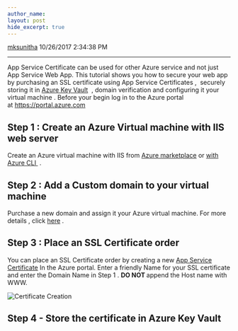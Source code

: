 ```yaml
---
author_name: 
layout: post
hide_excerpt: true
---
```

<html><head>
<meta charset="utf-8"/>
</head>
<body>
<div id="page">

<a class="url fn n profile-usercard-hover" href="https://social.msdn.microsoft.com/profile/mksunitha" target="_blank">mksunitha</a>
<time>    10/26/2017 2:34:38 PM</time>
<hr/>
<div id="content"><p class="lf-text-block lf-block">App Service Certificate can be used for other Azure service and not just App Service Web App. This tutorial shows you how to secure your web app by purchasing an SSL certificate using App Service Certificates ,  securely storing it in<span> </span><a href="https://docs.microsoft.com/en-us/azure/key-vault/key-vault-whatis">Azure Key Vault</a>  , domain verification and configuring it your virtual machine . Before your begin log in to the Azure portal at<span> </span><a href="http://portal.azure.com/">https://portal.azure.com</a><span class="lf-thread-btn"></span></p>
<h2>Step 1 : Create an Azure Virtual machine with IIS web server</h2>
Create an Azure virtual machine with IIS from <a href="https://docs.microsoft.com/en-us/azure/virtual-machines/windows/tutorial-secure-web-server#create-a-virtual-machine">Azure marketplace</a> or <a href="https://docs.microsoft.com/en-us/azure/virtual-machines/windows/tutorial-secure-web-server#create-a-virtual-machine">with Azure CLI </a> .
<h2>Step 2 : Add a Custom domain to your virtual machine</h2>
Purchase a new domain and assign it your Azure virtual machine. For more details , click <a href="https://blogs.msdn.microsoft.com/appserviceteam/2017/07/31/assign-app-service-domain-to-azure-vm-or-azure-storage/">here</a> .
<h2 id="step-2---place-an-ssl-certificate-order">Step 3 : Place an SSL Certificate order</h2>
<p class="lf-text-block lf-block">You can place an SSL Certificate order by creating a new<span> </span><a href="https://portal.azure.com/#create/Microsoft.SSL">App Service Certificate</a><span> </span>In the Azure portal. Enter a friendly Name for your SSL certificate and enter the Domain Name in Step 1 . <strong>DO NOT </strong><span>append the Host name with WWW.</span></p>
<img alt="Certificate Creation" src="https://docs.microsoft.com/en-us/azure/app-service/media/app-service-web-purchase-ssl-web-site/createssl.png"/>
<h2 id="step-3---
store-the-certificate-in-azure-key-vault">Step 4 - Store the certificate in Azure Key Vault